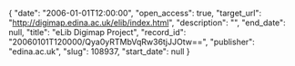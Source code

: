 {
  "date": "2006-01-01T12:00:00", 
  "open_access": true, 
  "target_url": "http://digimap.edina.ac.uk/elib/index.html", 
  "description": "", 
  "end_date": null, 
  "title": "eLib Digimap Project", 
  "record_id": "20060101T120000/Qya0yRTMbVqRw36tjJJOtw==", 
  "publisher": "edina.ac.uk", 
  "slug": 108937, 
  "start_date": null
}

